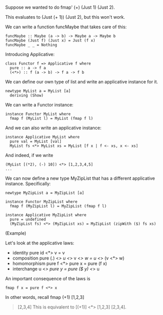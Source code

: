 Suppose we wanted to do fmap' (+) (Just 1) (Just 2).

This evaluates to (Just (+ 1)) (Just 2), but this won't work.

We can write a function funcMaybe that takes care of this:

```
funcMaybe :: Maybe (a -> b) -> Maybe a -> Maybe b
funcMaybe (Just f) (Just x) = Just (f x)
funcMaybe _ _ = Nothing
```

Introducing Applicative:

```
class Functor f => Applicative f where
  pure :: a -> f a 
  (<*>) :: f (a -> b) -> f a -> f b
```

We can define our own type of list and write an applicative instance for it.

```
newtype MyList a = MyList [a]
  deriving (Show)
```

We can write a Functor instance:

```
instance Functor MyList where
  fmap f (MyList l) = MyList (fmap f l)
```

And we can also write an applicative instance:

```
instance Applicative MyList where
  pure val = MyList [val]
  MyList fs <*> MyList xs = MyList [f x | f <- xs, x <- xs]
```

And indeed, if we write

```
(MyList [(*2), (-) 10]) <*> [1,2,3,4,5]
...
```

We can now define a new type MyZipList that has a different applicative instance.  Specifically:

```
newtype MyZipList a = MyZipList [a]
```

```
instance Functor MyZipList where
  fmap f (MyZipList l) = MyZipList (fmap f l)

instance Applicative MyZipList where
  pure = undefined
  (MyZipList fs) <*> (MyZipList xs) = MyZipList (zipWith ($) fs xs)
```

(Example)

Let's look at the applicative laws:


- identity
pure id <*> v = v
- composition
pure (.) <*> u <*> v <*> w = u <*> (v <*> w)
- homomorphism
pure f <*> pure x = pure (f x)
- interchange
u <*> pure y = pure ($ y) <*> u

An important consequence of the laws is
```
fmap f x = pure f <*> x
```

In other words, recall 
fmap (+1) [1,2,3]
> [2,3,4]
This is equivalent to
[(+1)] <*> [1,2,3]
> [2,3,4].


